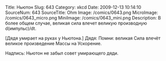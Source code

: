 Title: Ньютон 
Slug: 643 
Category: xkcd 
Date: 2009-12-13 10:14:10 
SourceNum: 643 
SourceTitle: Ohm 
Image: /comics/0643.png 
MicroImage: /comics/0643_micro.png 
MiniImage: /comics/0643_mini.png 
Description: В более общем случае, великая сила влечет великую производную d(импульс)/dt. 

[Дядя умирает на руках у Ньютона.]
Дядя: Помни: великая Сила влечёт великое произведение Массы на Ускорение.

Надпись: Ньютон не забыл совет умирающего дяди.